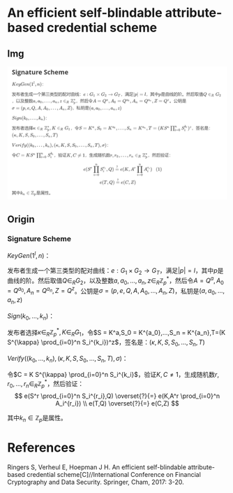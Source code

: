 # An efficient self-blindable attribute-based credential scheme

## Img

![sig_ABC_1](assets/sig_ABC_1.png)

## Origin

### Signature Scheme

$KeyGen(1^{l },n)$：

发布者生成一个第三类型的配对曲线：$e : G_1 \times G_2 \rightarrow{} G_T$，满足$|p| = l$，其中$p$是曲线的阶。然后取值$Q \in_R G_2$，以及整数$a,a_0,...,a_n,z \in_R \mathbb{Z}_p^*$，然后令$A=Q^a,A_0 = Q^{a_0},A_n = Q^{a_n},Z=Q^z$。公钥是$\sigma=(p,e,Q,A,A_0,...,A_n,Z)$，私钥是$(a,a_0,...,a_n,z)$

$Sign(k_0,...,k_n)$：

发布者选择$\kappa \in_R \mathbb{Z}_p^*,K \in_R G_1$，令$S = K^a,S_0 = K^{a_0},...,S_n = K^{a_n},T=(K S^{\kappa} \prod_{i=0}^n S_i^{k_i})^z$，签名是：$(\kappa,K,S,S_0,...,S_n,T)$

$Verify((k_0,...,k_n),(\kappa,K,S,S_0,...,S_n,T),\sigma)$：

令$C = K S^{\kappa} \prod_{i=0}^n S_i^{k_i}$，验证$K,C \neq 1$，生成随机数$r,r_0,...,r_n \in_R \mathbb{Z}_p^*$，然后验证：
$$
e(S^r \prod_{i=0}^n S_i^{r_i},Q) \overset{?}{=} e(K,A^r \prod_{i=0}^n A_i^{r_i})  \\
e(T,Q) \overset{?}{=} e(C,Z)
$$


其中$k_n \in \mathbb{Z}_p$是属性。

# References

Ringers S, Verheul E, Hoepman J H. An efficient self-blindable attribute-based credential scheme[C]//International Conference on Financial Cryptography and Data Security. Springer, Cham, 2017: 3-20.


